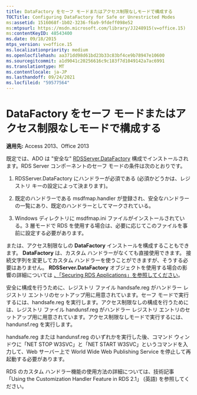 ```yaml
---
title: DataFactory をセーフ モードまたはアクセス制限なしモードで構成する
TOCTitle: Configuring DataFactory for Safe or Unrestricted Modes
ms:assetid: 1516068f-1b02-3236-f6a9-9fdeff098e52
ms:mtpsurl: https://msdn.microsoft.com/library/JJ248915(v=office.15)
ms:contentKeyID: 48543400
ms.date: 09/18/2015
mtps_version: v=office.15
ms.localizationpriority: medium
ms.openlocfilehash: aa371dd98d61bd23b33c83bf4ce9b78947e10600
ms.sourcegitcommit: a1d9041c20256616c9c183f7d1049142a7ac6991
ms.translationtype: MT
ms.contentlocale: ja-JP
ms.lasthandoff: 09/24/2021
ms.locfileid: "59577564"
---
```

# <a name="configuring-datafactory-for-safe-or-unrestricted-modes"></a>DataFactory をセーフ モードまたはアクセス制限なしモードで構成する


**適用先:** Access 2013、Office 2013

既定では、ADO は "安全な" [RDSServer.DataFactory](datafactory-object-rdsserver.md) 構成でインストールされます。RDS Server コンポーネントのセーフ モードの条件は次のとおりです。

1.  RDSServer.DataFactory にハンドラーが必須である (必須かどうかは、レジストリ キーの設定によって決まります)。

2.  既定のハンドラーである msdfmap.handler が登録され、安全なハンドラーの一覧にあり、既定のハンドラーとしてマークされている。

3.  Windows ディレクトリに msdfmap.ini ファイルがインストールされている。3 層モードで RDS を使用する場合は、必要に応じてこのファイルを事前に設定する必要があります。

または、アクセス制限なしの **DataFactory** インストールを構成することもできます。 **DataFactory** は、カスタム ハンドラーがなくても直接使用できます。 接続文字列を変更してカスタム ハンドラーを使うことができますが、そうする必要はありません。 **RDSServer.DataFactory** オブジェクトを使用する場合の影響の詳細については [、「Securing RDS Applications」を参照してください](securing-rds-applications.md)。

安全に構成を行うために、レジストリ ファイル handsafe.reg がハンドラー レジストリ エントリのセットアップ用に用意されています。セーフ モードで実行するには、handsafe.reg を実行します。アクセス制限なしの構成を行うためには、レジストリ ファイル handunsf.reg がハンドラー レジストリ エントリのセットアップ用に用意されています。アクセス制限なしモードで実行するには、handunsf.reg を実行します。

handsafe.reg または handunsf.reg のいずれかを実行した後、コマンド ウィンドウに「NET STOP W3SVC」と「NET START W3SVC」というコマンドを入力して、Web サーバー上で World Wide Web Publishing Service を停止して再起動する必要があります。

RDS のカスタム ハンドラー機能の使用方法の詳細については、技術記事「Using the Customization Handler Feature in RDS 2.1」 (英語) を参照してください。

